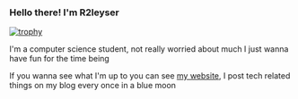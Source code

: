 ### Hello there! I'm R2leyser 
[![trophy](https://github-profile-trophy.vercel.app/?username=r2leyser&rank=-Unknown)](https://github.com/ryo-ma/github-profile-trophy)

I'm a computer science student, not really worried about much I just wanna have fun for the time being 

If you wanna see what I'm up to you can see [my website](https://r2leyser.github.io), I post tech related things on my blog every once in a blue moon 
<!--
**R2leyser/R2leyser** is a ✨ _special_ ✨ repository because its `README.md` (this file) appears on your GitHub profile.

Here are some ideas to get you started:

- 🔭 I’m currently working on ...
- 🌱 I’m currently learning ...
- 👯 I’m looking to collaborate on ...
- 🤔 I’m looking for help with ...
- 💬 Ask me about ...
- 📫 How to reach me: ...
- 😄 Pronouns: ...
- ⚡ Fun fact: ...
-->

